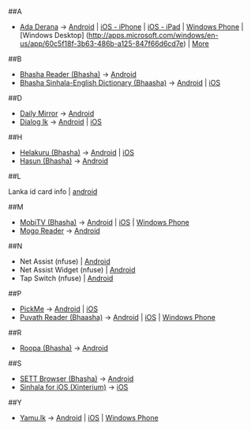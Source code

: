 ##A

  * [Ada Derana](http://adaderana.lk) -> [Android](https://play.google.com/store/apps/details?id=com.adaderana) | [iOS - iPhone](https://itunes.apple.com/lk/app/adaderana/id417074439?mt=8) | [iOS - iPad](https://itunes.apple.com/us/app/adaderana-hd/id498000395?mt=8) | [Windows Phone](http://www.windowsphone.com/en-us/store/app/adaderana-sri-lanka-news/69abf9f3-e971-4a81-b911-770ebb962aff) | [Windows Desktop] (http://apps.microsoft.com/windows/en-us/app/60c5f18f-3b63-486b-a125-847f66d6cd7e) | [More](http://www.adaderana.lk/mobi/)

##B

  * [Bhasha Reader (Bhasha)](http://www.bhasha.lk/products/translator) -> [Android](https://play.google.com/store/apps/details?id=lk.bhasha.translator)
  * [Bhasha Sinhala-English Dictionary (Bhaasha)](http://www.bhasha.lk/products/dictionary) -> [Android](https://play.google.com/store/apps/details?id=lk.bhasha.dictionary) | [iOS](https://itunes.apple.com/lk/app/bhasha-english-sinhala-dictionary/id592018752?mt=8)

##D

  * [Daily Mirror](http://dailymirror.lk/) -> [Android](https://play.google.com/store/apps/details?id=com.nza.dailymirror)
  * [Dialog lk](http://dialog.lk) -> [Android](https://play.google.com/store/apps/details?id=net.omobio.dialogsc) | [iOS](https://itunes.apple.com/lk/app/dialog-selfcare/id723888288?mt=8)

##H

  * [Helakuru (Bhasha)](http://www.bhasha.lk/products/helakuru) -> [Android](https://play.google.com/store/apps/details?id=lk.bhasha.helakuru) | [iOS](https://itunes.apple.com/us/app/id1012390370)
  * [Hasun (Bhasha)](http://www.bhasha.lk/products/hasun) -> [Android](https://play.google.com/store/apps/details?id=lk.bhasha.hasun)

##L

  Lanka id card info | [android](https://play.google.com/store/apps/details?id=com.mri.idinfo)

##M

  * [MobiTV (Bhasha)](http://www.bhasha.lk/products/mobitv) -> [Android](https://play.google.com/store/apps/details?id=lk.bhasha.mobitv) | [iOS](https://itunes.apple.com/lk/app/mobitv-sri-lanka-tv-player/id674987555?mt=8) | [Windows Phone](https://www.windowsphone.com/en-us/store/app/mobitv-lk/44d02005-bf8d-4065-b8aa-4857b78a8f3d)
  * [Mogo Reader](http://mogosrilanka.com/) -> [Android](https://play.google.com/store/apps/details?id=mogosolutions.mogoreader)

##N

  * Net Assist (nfuse) | [Android](https://play.google.com/store/apps/details?id=lk.sudara.slnetworkhelper)
  * Net Assist Widget (nfuse) | [Android](https://play.google.com/store/apps/details?id=lk.nfuse.netassistwidget)
  * Tap Switch (nfuse) | [Android](https://play.google.com/store/apps/details?id=lk.nfuse.tapswitch)

##P

  * [PickMe](http://pickme.lk) -> [Android](https://play.google.com/store/apps/details?id=com.pickme.passenger) | [iOS](https://itunes.apple.com/us/app/pickme-sri-lanka/id1000163961)
  * [Puvath Reader (Bhaasha)](http://www.bhasha.lk/products/puvathreader) -> [Android](https://play.google.com/store/apps/details?id=lk.bhasha.puvathlk) | [iOS](https://itunes.apple.com/lk/app/puvath-seithi-sri-lanka-news/id587437988?mt=8) | [Windows Phone](https://www.windowsphone.com/en-us/store/app/puvath-magazine-sri-lanka-news/18a4a4ec-371b-4e7b-be62-6b006aaf2ccb)

##R

  * [Roopa (Bhasha)](http://www.bhasha.lk/products/roopa) -> [Android](https://play.google.com/store/apps/details?id=lk.bhasha.rupa)

##S

  * [SETT Browser (Bhasha)](http://www.bhasha.lk/products/settbrowser) -> [Android](https://play.google.com/store/apps/details?id=lk.bhasha.set)
  * [Sinhala for iOS (Xinterium)](http://www.xinterium.com/) -> [iOS](https://itunes.apple.com/app/id954163661)

##Y

  * [Yamu.lk](http://www.yamu.lk/) -> [Android](https://play.google.com/store/apps/details?id=org.farook.yamu) | [iOS](https://itunes.apple.com/us/app/yamu/id686819827) | [Windows Phone](http://www.windowsphone.com/en-us/store/app/yamu/5e605a4d-879c-4a9e-b40d-f0e4143508c1)

